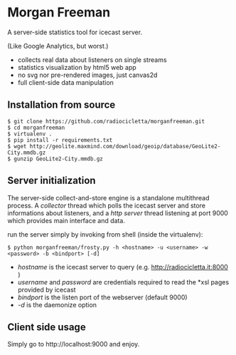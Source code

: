 Morgan Freeman
==============

A server-side statistics tool for icecast server.

(Like Google Analytics, but worst.)

* collects real data about listeners on single streams
* statistics visualization by html5 web app
* no svg nor pre-rendered images, just canvas2d
* full client-side data manipulation

Installation from source
------------------------

    $ git clone https://github.com/radiocicletta/morganfreeman.git
    $ cd morganfreeman
    $ virtualenv .
    $ pip install -r requirements.txt
    $ wget http://geolite.maxmind.com/download/geoip/database/GeoLite2-City.mmdb.gz
    $ gunzip GeoLite2-City.mmdb.gz

Server initialization
---------------------

The server-side collect-and-store engine is a standalone multithread process. A *collector* thread which polls the icecast server and store informations about listeners, and a *http server* thread listening at port 9000 which provides main interface and data.

run the server simply by invoking from shell (inside the virtualenv):

    $ python morganfreeman/frosty.py -h <hostname> -u <username> -w <password> -b <bindport> [-d]

* *hostname* is the icecast server to query (e.g. http://radiocicletta.it:8000 )
* *username* and *password* are credentials required to read the \*xsl pages provided by icecast
* *bindport* is the listen port of the webserver (default 9000)
* *-d* is the daemonize option


Client side usage
-----------------

Simply go to http://localhost:9000 and enjoy.
